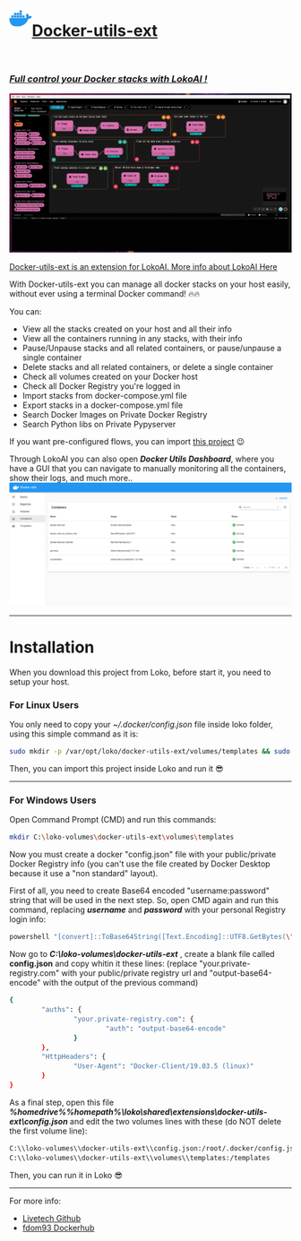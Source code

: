 <html><p><a href="https://loko-ai.com/" target="_blank" rel="noopener"><img src="icon.png" alt="docker" width="8%" align="left" /> </p> <h1>Docker-utils-ext</h1><br></html>

### _Full control your Docker stacks with LokoAI !_ 

![Dockerutilsextpng](images/Docker-Utils-Ext.png "Docker-utils-ext")

Docker-utils-ext is an extension for LokoAI. More info about LokoAI [Here]

With Docker-utils-ext you can manage all docker stacks on your host easily, without ever using a terminal Docker command! 🔥🔥

You can:
- View all the stacks created on your host and all their info
- View all the containers running in any stacks, with their info
- Pause/Unpause stacks and all related containers, or pause/unpause a single container
- Delete stacks and all related containers, or delete a single container
- Check all volumes created on your Docker host
- Check all Docker Registry you're logged in
- Import stacks from docker-compose.yml file
- Export stacks in a docker-compose.yml file
- Search Docker Images on Private Docker Registry
- Search Python libs on Private Pypyserver

If you want pre-configured flows, you can import <a href="https://github.com/loko-ai/docker_utils_example">this project</a> 😉

Through LokoAI you can also open _**Docker Utils Dashboard**_, where you have a GUI that you can navigate to manually monitoring all the containers, show their logs, and much more..
![docker-utils-dashboard.png](images%2Fdocker-utils-dashboard.png)
___

# Installation
When you download this project from Loko, before start it, you need to setup your host.

### For Linux Users
You only need to copy your _~/.docker/config.json_ file inside loko folder, using this simple command as it is:

```sh
sudo mkdir -p /var/opt/loko/docker-utils-ext/volumes/templates && sudo cp $HOME/.docker/config.json /var/opt/loko/docker-utils-ext/config.json
```

Then, you can import this project inside Loko and run it 😎

___
### For Windows Users
Open Command Prompt (CMD) and run this commands:

```sh
mkdir C:\loko-volumes\docker-utils-ext\volumes\templates
```
Now you must create a docker "config.json" file with your public/private Docker Registry info (you can't use the file created by Docker Desktop because it use a "non standard" layout).

First of all, you need to create Base64 encoded "username:password" string that will be used in the next step.
So, open CMD again and run this command, replacing _**username**_ and _**password**_ with your personal Registry login info:

```sh
powershell "[convert]::ToBase64String([Text.Encoding]::UTF8.GetBytes(\"username:password\"))"
```

Now go to _**C:\loko-volumes\docker-utils-ext**_ , create a blank file called **config.json** and copy whitin it these lines:
(replace "your.private-registry.com" with your public/private registry url and "output-base64-encode" with the output of the previous command)

```sh
{
        "auths": {
                "your.private-registry.com": {
                        "auth": "output-base64-encode" 
                }
        },
        "HttpHeaders": {
                "User-Agent": "Docker-Client/19.03.5 (linux)"
        }
}
```

As a final step, open this file _**%homedrive%%homepath%\loko\shared\extensions\docker-utils-ext\config.json**_ and edit the two volumes lines with these (do NOT delete the first volume line):

```sh
C:\\loko-volumes\\docker-utils-ext\\config.json:/root/.docker/config.json
C:\\loko-volumes\\docker-utils-ext\\volumes\\templates:/templates
```

Then, you can run it in Loko 😎

___

For more info:
- [Livetech Github]
- [fdom93 Dockerhub]

[Here]: <https://github.com/loko-ai/loko>
[Livetech Github]: <https://github.com/loko-ai>
[fdom93 Dockerhub]: <https://hub.docker.com/u/fdom93>
